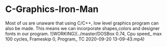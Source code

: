 # C-Graphics-Iron-Man
Most of us are unaware that using C/C++, low level graphics program can also be made. This means we can incorporate shapes,colors and designer fonts in our program. 
![WORKING](../master/DOSBox 0.74, Cpu speed_ max 100 cycles, Frameskip 0, Program_ TC 2020-09-20 13-09-43.mp4)

